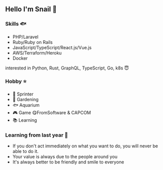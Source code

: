 ## Hello I'm Snail 🐚

### Skills 🐟
- PHP/Laravel
- Ruby/Ruby on Rails
- JavaScript/TypeScript/React.js/Vue.js
- AWS/Terraform/Heroku
- Docker

interested in Python, Rust, GraphQL, TypeScript, Go, k8s 😇

### Hobby ⭐
- 🏃 Sprinter 
- 🍅 Gardening 
- 🐟 Aquarium 
- 🎮 Game    😋FromSoftware & CAPCOM
- 📚 Learning 

### Learning from last year 🌼
- If you don't act immediately on what you want to do, you will never be able to do it.
- Your value is always due to the people around you
- It's always better to be friendly and smile to everyone
